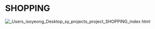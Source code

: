 # SHOPPING

![_Users_isoyeong_Desktop_sy_projects_project_SHOPPING_index html](https://user-images.githubusercontent.com/85915487/209478003-164c1370-a667-448f-a381-5dd7c311421d.png)
